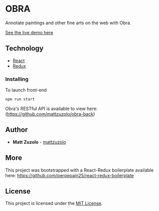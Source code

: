 # OBRA

Annotate paintings and other fine arts on the web with Obra.

[See the live demo here](https://obra-annotations.herokuapp.com/home)

## Technology

* [React](https://reactjs.org/)
* [Redux](https://redux.js.org/)

### Installing

To launch front-end

```
npm run start
```

Obra's RESTful API is available to view here: (https://github.com/mattzuzolo/obra-back)

## Author

* **Matt Zuzolo** - [mattzuzolo](https://mattzuzolo.github.io/)

## More

This project was bootstrapped with a React-Redux boilerplate available here: https://github.com/perpepajn25/react-redux-boilerplate

 ## License 
 
 This project is licensed under the [MIT License](https://opensource.org/licenses/MIT).
